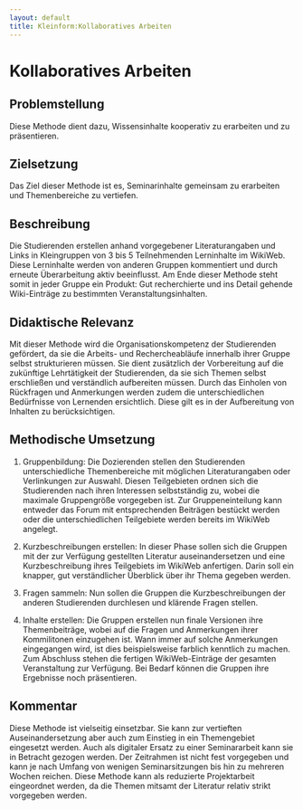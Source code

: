 ```yaml
---
layout: default
title: Kleinform:Kollaboratives Arbeiten
---
```

# Kollaboratives Arbeiten
## Problemstellung
Diese Methode dient dazu, Wissensinhalte kooperativ zu erarbeiten und zu präsentieren.

## Zielsetzung 
Das Ziel dieser Methode ist es, Seminarinhalte gemeinsam zu erarbeiten und Themenbereiche zu vertiefen. 

## Beschreibung 
Die Studierenden erstellen anhand vorgegebener Literaturangaben und Links in Kleingruppen von 3 bis 5 Teilnehmenden Lerninhalte im WikiWeb. Diese Lerninhalte werden von anderen Gruppen kommentiert und durch erneute Überarbeitung aktiv beeinflusst. Am Ende dieser Methode steht somit in jeder Gruppe ein Produkt: Gut recherchierte und ins Detail gehende Wiki-Einträge zu bestimmten Veranstaltungsinhalten.

## Didaktische Relevanz 
Mit dieser Methode wird die Organisationskompetenz der Studierenden gefördert, da sie die Arbeits- und Rechercheabläufe innerhalb ihrer Gruppe selbst strukturieren müssen. Sie dient zusätzlich der Vorbereitung auf die zukünftige Lehrtätigkeit der Studierenden, da sie sich Themen selbst erschließen und verständlich aufbereiten müssen. Durch das Einholen von Rückfragen und Anmerkungen werden zudem die unterschiedlichen Bedürfnisse von Lernenden ersichtlich. Diese gilt es in der Aufbereitung von Inhalten zu berücksichtigen. 

## Methodische Umsetzung 
1. Gruppenbildung:
Die Dozierenden stellen den Studierenden unterschiedliche Themenbereiche mit möglichen Literaturangaben oder Verlinkungen zur Auswahl. Diesen Teilgebieten ordnen sich die Studierenden nach ihren Interessen selbstständig zu, wobei die maximale Gruppengröße vorgegeben ist. Zur Gruppeneinteilung kann entweder das Forum mit entsprechenden Beiträgen bestückt werden oder die unterschiedlichen Teilgebiete werden bereits im WikiWeb angelegt. 

2. Kurzbeschreibungen erstellen:
In dieser Phase sollen sich die Gruppen mit der zur Verfügung gestellten Literatur auseinandersetzen und eine Kurzbeschreibung ihres Teilgebiets im WikiWeb anfertigen. Darin soll ein knapper, gut verständlicher Überblick über ihr Thema gegeben werden.

3. Fragen sammeln:
Nun sollen die Gruppen die Kurzbeschreibungen der anderen Studierenden durchlesen und klärende Fragen stellen.

4. Inhalte erstellen:
Die Gruppen erstellen nun finale Versionen ihre Themenbeiträge, wobei auf die Fragen und Anmerkungen ihrer Kommilitonen einzugehen ist. Wann immer auf solche Anmerkungen eingegangen wird, ist dies beispielsweise farblich kenntlich zu machen.
Zum Abschluss stehen die fertigen WikiWeb-Einträge der gesamten Veranstaltung zur Verfügung. Bei Bedarf können die Gruppen ihre Ergebnisse noch präsentieren.


## Kommentar 
Diese Methode ist vielseitig einsetzbar. Sie kann zur vertieften Auseinandersetzung aber auch zum Einstieg in ein Themengebiet eingesetzt werden. Auch als digitaler Ersatz zu einer Seminararbeit kann sie in Betracht gezogen werden. 
Der Zeitrahmen ist nicht fest vorgegeben und kann je nach Umfang von wenigen Seminarsitzungen bis hin zu mehreren Wochen reichen.
Diese Methode kann als reduzierte Projektarbeit eingeordnet werden, da die Themen mitsamt der Literatur relativ strikt vorgegeben werden. 


